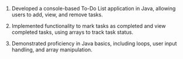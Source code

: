1. Developed a console-based To-Do List application in Java,
allowing users to add, view, and remove tasks.

2. Implemented functionality to mark tasks as completed
and view completed tasks, using arrays to track task
status.

3. Demonstrated proficiency in Java basics, including loops,
user input handling, and array manipulation.
